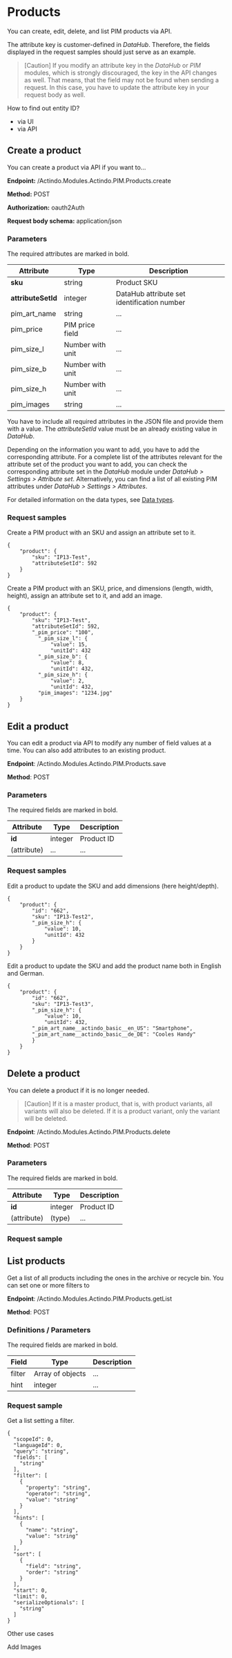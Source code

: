 # Products

You can create, edit, delete, and list PIM products via API. 

The attribute key is customer-defined in *DataHub*. Therefore, the fields displayed in the request samples should just serve as an example.   

> [Caution] If you modify an attribute key in the *DataHub* or *PIM* modules, which is strongly discouraged, the key in the API changes as well. That means, that the field may not be found when sending a request. In this case, you have to update the attribute key in your request body as well.

How to find out entity ID?
  - via UI
  - via API

## Create a product  

You can create a product via API if you want to... 

[comment]: <> (Use case?)

**Endpoint:** /Actindo.Modules.Actindo.PIM.Products.create

**Method:** POST

[comment]: <> (Evtl. method weglassen, alle POST in Actindo)

**Authorization:** oauth2Auth

**Request body schema:** application/json

[comment]: <> (sinnvoll diese Info hier oder eher in Introduction, da immer gleich?)


### Parameters

The required attributes are marked in bold.

[comment]: <> (product is immer als Objekt required in PIM-Doku, aber ist es nicht selbstverständlich? Muss man es in der Tabelle unten angeben?)

| Attribute      | Type | Description |  
| ----------- | ----------- | ---------- | 
| **sku**      | string   |  Product SKU |
| **attributeSetId**   | integer  | DataHub attribute set identification number |
| pim_art_name | string | ... |
| pim_price | PIM price field | ... |
| pim_size_l | Number with unit | ... |
| pim_size_b | Number with unit | ... |
| pim_size_h | Number with unit | ... |
| pim_images | string | ... |

You have to include all required attributes in the JSON file and provide them with a value. The *attributeSetId* value must be an already existing value in *DataHub*.  

Depending on the information you want to add, you have to add the corresponding attribute. For a complete list of the attributes relevant for the attribute set of the product you want to add, you can check the corresponding attribute set in the *DataHub* module under *DataHub > Settings > Attribute set*. Alternatively, you can find a list of all existing PIM attributes under *DataHub > Settings > Attributes*.

[comment]: <> (Stimmt das? In API Request sample gibt es mehr? 54 vs. 64 -> PIM Basic set + zusätzliche Attributen in den anderen sets?)

For detailed information on the data types, see [Data types](../../DataHub/UserInterface/04_DataTypeList.md).


### Request samples  

Create a PIM product with an SKU and assign an attribute set to it.


    {
        "product": {
            "sku": "IP13-Test",
            "attributeSetId": 592
        }
    }

Create a PIM product with an SKU, price, and dimensions (length, width, height), assign an attribute set to it, and add an image.  

    {
        "product": {
            "sku": "IP13-Test",
            "attributeSetId": 592,
            "_pim_price": "100",
              "_pim_size_l": {
                  "value": 15,
                  "unitId": 432
              "_pim_size_b": {
                  "value": 8,
                  "unitId": 432,
              "_pim_size_h": {
                  "value": 2,
                  "unitId": 432,
              "pim_images": "1234.jpg"
        }
    }

[comment]: <> (Andere Attribute hinzufügen, die sinnvoll sein können. Oder unterschiedliche Samples angeben, z.B. mit _pim_size_l/b/h...)



## Edit a product

You can edit a product via API to modify any number of field values at a time. You can also add attributes to an existing product.

[comment]: <> (Stimmt das so? Use case?)

**Endpoint**: /Actindo.Modules.Actindo.PIM.Products.save

**Method**: POST


### Parameters

The required fields are marked in bold.

| Attribute      | Type | Description |  
| ----------- | ----------- | ---------- | 
| **id**      | integer    |  Product ID  |
| (attribute)   | ...  | ...  |



### Request samples

Edit a product to update the SKU and add dimensions (here height/depth).

    {
        "product": {
            "id": "662",
            "sku": "IP13-Test2",
            "_pim_size_h": {
                "value": 10,
                "unitId": 432
            }
        }
    }


Edit a product to update the SKU and add the product name both in English and German.

    {
        "product": {
            "id": "662",
            "sku": "IP13-Test3",
            "_pim_size_h": {
                "value": 10,
                "unitId": 432,
            "_pim_art_name__actindo_basic__en_US": "Smartphone",
            "_pim_art_name__actindo_basic__de_DE": "Cooles Handy"
            }
        }
    }

[comment]: <> (Komischerweise hat das nicht funktioniert. Wieso?)



## Delete a product

You can delete a product if it is no longer needed. 

> [Caution] If it is a master product, that is, with product variants, all variants will also be deleted. If it is a product variant, only the variant will be deleted.

**Endpoint**: /Actindo.Modules.Actindo.PIM.Products.delete

**Method**: POST

### Parameters

The required fields are marked in bold.

| Attribute   | Type | Description |  
| ----------- | ----------- | ---------- | 
| **id**      | integer    |  Product ID |
| (attribute) | (type) | ... |


### Request sample



## List products

Get a list of all products including the ones in the archive or recycle bin. You can set one or more filters to 

**Endpoint**: /Actindo.Modules.Actindo.PIM.Products.getList

**Method**: POST

### Definitions / Parameters

The required fields are marked in bold.

[comment]: <> (Keine required? Wenn man filter, hints, sort objects setzen will, dann mit required Felder) 

| Field      | Type | Description |  
| ----------- | ----------- | ---------- | 
| filter      | Array of objects    |  ... |
| hint   | integer  | ...  |



### Request sample  

Get a list setting a filter.

    {
      "scopeId": 0,
      "languageId": 0,
      "query": "string",
      "fields": [
        "string"
      ],
      "filter": [
        {
          "property": "string",
          "operator": "string",
          "value": "string"
        }
      ],
      "hints": [
        {
          "name": "string",
          "value": "string"
        }
      ],
      "sort": [
        {
          "field": "string",
          "order": "string"
        }
      ],
      "start": 0,
      "limit": 0,
      "serializeOptionals": [
        "string"
      ]
    }


Other use cases

Add Images
